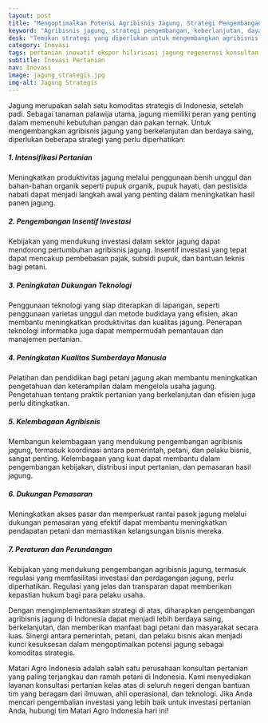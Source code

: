 ```yaml
---
layout: post
title: "Mengoptimalkan Potensi Agribisnis Jagung, Strategi Pengembangan untuk Keberlanjutan dan Daya Saing"
keyword: "Agribisnis jagung, strategi pengembangan, keberlanjutan, daya saing, investasi pertanian, pemasaran pertanian, matari agro Indonesia"
desk: "Temukan strategi yang diperlukan untuk mengembangkan agribisnis jagung di Indonesia agar lebih berdaya saing dan berkelanjutan. Dari intensifikasi pertanian hingga dukungan pemasaran, artikel ini membahas berbagai langkah penting dalam mengoptimalkan potensi jagung sebagai komoditas strategis"
category: Inovasi
tags: pertanian inovatif ekspor hilirisasi jagung regenerasi konsultan ketahanan pangan
subtitle: Inovasi Pertanian
nav: Inovasi
image: jagung_strategis.jpg
img-alt: Jagung Strategis
---
```



Jagung merupakan salah satu komoditas strategis di Indonesia, setelah padi. Sebagai tanaman palawija utama, jagung memiliki peran yang penting dalam memenuhi kebutuhan pangan dan pakan ternak. Untuk mengembangkan agribisnis jagung yang berkelanjutan dan berdaya saing, diperlukan beberapa strategi yang perlu diperhatikan:

##### 1. Intensifikasi Pertanian

Meningkatkan produktivitas jagung melalui penggunaan benih unggul dan bahan-bahan organik seperti pupuk organik, pupuk hayati, dan pestisida nabati dapat menjadi langkah awal yang penting dalam meningkatkan hasil panen jagung.

##### 2. Pengembangan Insentif Investasi

Kebijakan yang mendukung investasi dalam sektor jagung dapat mendorong pertumbuhan agribisnis jagung. Insentif investasi yang tepat dapat mencakup pembebasan pajak, subsidi pupuk, dan bantuan teknis bagi petani.

##### 3. Peningkatan Dukungan Teknologi

Penggunaan teknologi yang siap diterapkan di lapangan, seperti penggunaan varietas unggul dan metode budidaya yang efisien, akan membantu meningkatkan produktivitas dan kualitas jagung. Penerapan teknologi informatika juga dapat mempermudah pemantauan dan manajemen pertanian.

##### 4. Peningkatan Kualitas Sumberdaya Manusia

Pelatihan dan pendidikan bagi petani jagung akan membantu meningkatkan pengetahuan dan keterampilan dalam mengelola usaha jagung. Pengetahuan tentang praktik pertanian yang berkelanjutan dan efisien juga perlu ditingkatkan.

##### 5. Kelembagaan Agribisnis

Membangun kelembagaan yang mendukung pengembangan agribisnis jagung, termasuk koordinasi antara pemerintah, petani, dan pelaku bisnis, sangat penting. Kelembagaan yang kuat dapat membantu dalam pengembangan kebijakan, distribusi input pertanian, dan pemasaran hasil jagung.

##### 6. Dukungan Pemasaran

Meningkatkan akses pasar dan memperkuat rantai pasok jagung melalui dukungan pemasaran yang efektif dapat membantu meningkatkan pendapatan petani dan memastikan kelangsungan bisnis mereka.

##### 7. Peraturan dan Perundangan

Kebijakan yang mendukung pengembangan agribisnis jagung, termasuk regulasi yang memfasilitasi investasi dan perdagangan jagung, perlu diperhatikan. Regulasi yang jelas dan transparan dapat memberikan kepastian hukum bagi para pelaku usaha.

Dengan mengimplementasikan strategi di atas, diharapkan pengembangan agribisnis jagung di Indonesia dapat menjadi lebih berdaya saing, berkelanjutan, dan memberikan manfaat bagi petani dan masyarakat secara luas. Sinergi antara pemerintah, petani, dan pelaku bisnis akan menjadi kunci kesuksesan dalam mengoptimalkan potensi jagung sebagai komoditas strategis.

Matari Agro Indonesia adalah salah satu perusahaan konsultan pertanian yang paling terjangkau dan ramah petani di Indonesia. Kami menyediakan layanan konsultasi pertanian kelas atas di seluruh negeri dengan bantuan tim yang beragam dari ilmuwan, ahli operasional, dan teknologi. Jika Anda mencari pengembalian investasi yang lebih baik untuk investasi pertanian Anda, hubungi tim Matari Agro Indonesia hari ini!
